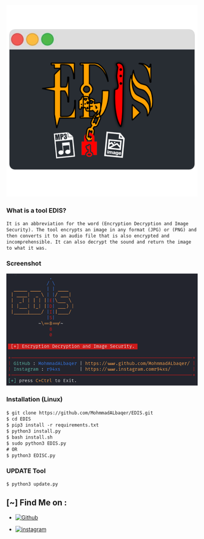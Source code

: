 ![Logo](Logo.png)

### What is a tool EDIS?
```
It is an abbreviation for the word (Encryption Decryption and Image Security). The tool encrypts an image in any format (JPG) or (PNG) and then converts it to an audio file that is also encrypted and incomprehensible. It can also decrypt the sound and return the image to what it was.
```

### Screenshot

![Logo](screenshot-EDIS.png)


### Installation (Linux)
```
$ git clone https://github.com/MohmmadALbaqer/EDIS.git
$ cd EDIS
$ pip3 install -r requirements.txt
$ python3 install.py
$ bash install.sh
$ sudo python3 EDIS.py
# OR
$ python3 EDISC.py
```

### UPDATE Tool 
```
$ python3 update.py
```

## [~] Find Me on :

- [![Github](https://img.shields.io/badge/Github-MohnnadALbaqer-green?style=for-the-badge&logo=github)](https://github.com/MohmmadALbaqer)


- [![instagram](https://img.shields.io/badge/Instagram-r94xs-green?style=for-the-badge&logo=instagram)](https://instagram.com/r94xs)

